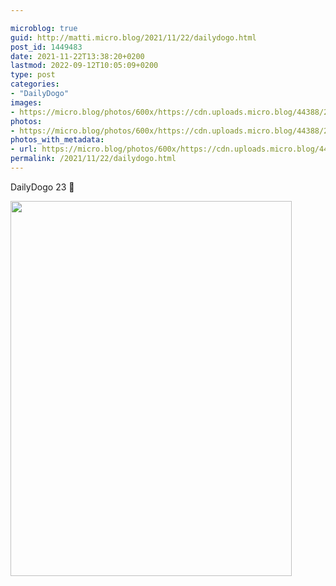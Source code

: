 ```yaml
---

microblog: true
guid: http://matti.micro.blog/2021/11/22/dailydogo.html
post_id: 1449483
date: 2021-11-22T13:38:20+0200
lastmod: 2022-09-12T10:05:09+0200
type: post
categories:
- "DailyDogo"
images:
- https://micro.blog/photos/600x/https://cdn.uploads.micro.blog/44388/2021/1abb6a827f.jpg
photos:
- https://micro.blog/photos/600x/https://cdn.uploads.micro.blog/44388/2021/1abb6a827f.jpg
photos_with_metadata:
- url: https://micro.blog/photos/600x/https://cdn.uploads.micro.blog/44388/2021/1abb6a827f.jpg
permalink: /2021/11/22/dailydogo.html
---
```

DailyDogo 23 🐶

<img src="https://micro.blog/photos/600x/https://blog.martin-haehnel.de/uploads/2021/1abb6a827f.jpg" width="450" height="600" alt="" />
